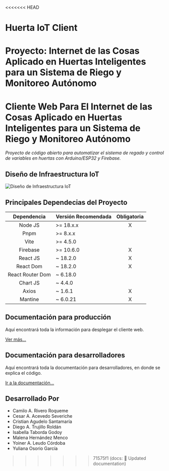 <<<<<<< HEAD
# Huerta IoT Client

Proyecto: Internet de las Cosas Aplicado en Huertas Inteligentes para un Sistema de Riego y Monitoreo Autónomo
=======
# Cliente Web Para El Internet de las Cosas Aplicado en Huertas Inteligentes para un Sistema de Riego y Monitoreo Autónomo

_Proyecto de código abierto para automatizar el sistema de regado y control de variables en huertas con Arduino/ESP32 y Firebase._

## Diseño de Infraestructura IoT

![Diseño de Infraestructura IoT](./doc/Diseño%20de%20Infraestructura%20IoT.png)

## Principales Dependecias del Proyecto

| Dependencia      | Versión Recomendada | Obligatoria |
|:----------------:|---------------------|:-----------:|
| Node JS          | >= 18.x.x           | X           |
| Pnpm             | >= 8.x.x            |             |
| Vite             | >= 4.5.0            |             |
| Firebase         | >= 10.6.0           | X           |
| React JS         | ~ 18.2.0            | X           |
| React Dom        | ~ 18.2.0            | X           |
| React Router Dom | ~ 6.18.0            |             |
| Chart JS         | ~ 4.4.0             |             |
| Axios            | ~ 1.6.1             | X           |
| Mantine          | ~ 6.0.21            | X           |

## Documentación para producción

Aquí encontrará toda la información para desplegar el cliente web.

[Ver más...](./doc/Produccion.md)

## Documentación para desarrolladores

Aquí encontrará toda la documentación para desarrolladores, en donde se explica el código.

[Ir a la documentación...](./doc/Desarrollo.md)

## Desarrollado Por

- Camilo A. Rivero Roqueme
- Cesar A. Acevedo Severiche
- Cristian Agudelo Santamaría
- Diego A. Trujillo Roldán
- Isabella Taborda Godoy
- Malena Hernández Menco
- Yoiner A. Leudo Córdoba
- Yuliana Osorio García
>>>>>>> 71575f1 (docs: :memo: Updated documentation)
